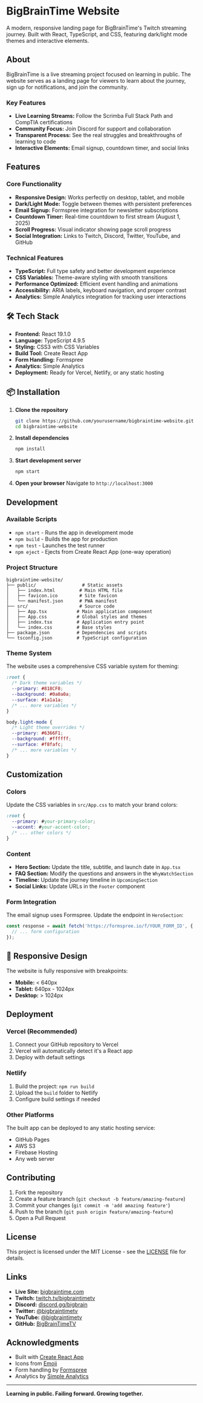 # BigBrainTime Website

A modern, responsive landing page for BigBrainTime's Twitch streaming journey. Built with React, TypeScript, and CSS, featuring dark/light mode themes and interactive elements.

## About

BigBrainTime is a live streaming project focused on learning in public. The website serves as a landing page for viewers to learn about the journey, sign up for notifications, and join the community.

### Key Features
- **Live Learning Streams:** Follow the Scrimba Full Stack Path and CompTIA certifications
- **Community Focus:** Join Discord for support and collaboration
- **Transparent Process:** See the real struggles and breakthroughs of learning to code
- **Interactive Elements:** Email signup, countdown timer, and social links

## Features

### Core Functionality
- **Responsive Design:** Works perfectly on desktop, tablet, and mobile
- **Dark/Light Mode:** Toggle between themes with persistent preferences
- **Email Signup:** Formspree integration for newsletter subscriptions
- **Countdown Timer:** Real-time countdown to first stream (August 1, 2025)
- **Scroll Progress:** Visual indicator showing page scroll progress
- **Social Integration:** Links to Twitch, Discord, Twitter, YouTube, and GitHub

### Technical Features
- **TypeScript:** Full type safety and better development experience
- **CSS Variables:** Theme-aware styling with smooth transitions
- **Performance Optimized:** Efficient event handling and animations
- **Accessibility:** ARIA labels, keyboard navigation, and proper contrast
- **Analytics:** Simple Analytics integration for tracking user interactions

## 🛠️ Tech Stack

- **Frontend:** React 19.1.0
- **Language:** TypeScript 4.9.5
- **Styling:** CSS3 with CSS Variables
- **Build Tool:** Create React App
- **Form Handling:** Formspree
- **Analytics:** Simple Analytics
- **Deployment:** Ready for Vercel, Netlify, or any static hosting

## 📦 Installation

1. **Clone the repository**
   ```bash
   git clone https://github.com/yourusername/bigbraintime-website.git
   cd bigbraintime-website
   ```

2. **Install dependencies**
   ```bash
   npm install
   ```

3. **Start development server**
   ```bash
   npm start
   ```

4. **Open your browser**
   Navigate to `http://localhost:3000`

## Development

### Available Scripts

- `npm start` - Runs the app in development mode
- `npm build` - Builds the app for production
- `npm test` - Launches the test runner
- `npm eject` - Ejects from Create React App (one-way operation)

### Project Structure

```
bigbraintime-website/
├── public/                 # Static assets
│   ├── index.html         # Main HTML file
│   ├── favicon.ico        # Site favicon
│   └── manifest.json      # PWA manifest
├── src/                   # Source code
│   ├── App.tsx           # Main application component
│   ├── App.css           # Global styles and themes
│   ├── index.tsx         # Application entry point
│   └── index.css         # Base styles
├── package.json          # Dependencies and scripts
└── tsconfig.json         # TypeScript configuration
```

### Theme System

The website uses a comprehensive CSS variable system for theming:

```css
:root {
  /* Dark theme variables */
  --primary: #818CF8;
  --background: #0a0a0a;
  --surface: #1a1a1a;
  /* ... more variables */
}

body.light-mode {
  /* Light theme overrides */
  --primary: #6366F1;
  --background: #ffffff;
  --surface: #f8fafc;
  /* ... more variables */
}
```

## Customization

### Colors
Update the CSS variables in `src/App.css` to match your brand colors:

```css
:root {
  --primary: #your-primary-color;
  --accent: #your-accent-color;
  /* ... other colors */
}
```

### Content
- **Hero Section:** Update the title, subtitle, and launch date in `App.tsx`
- **FAQ Section:** Modify the questions and answers in the `WhyWatchSection`
- **Timeline:** Update the journey timeline in `UpcomingSection`
- **Social Links:** Update URLs in the `Footer` component

### Form Integration
The email signup uses Formspree. Update the endpoint in `HeroSection`:

```typescript
const response = await fetch('https://formspree.io/f/YOUR_FORM_ID', {
  // ... form configuration
});
```

## 📱 Responsive Design

The website is fully responsive with breakpoints:
- **Mobile:** < 640px
- **Tablet:** 640px - 1024px  
- **Desktop:** > 1024px

## Deployment

### Vercel (Recommended)
1. Connect your GitHub repository to Vercel
2. Vercel will automatically detect it's a React app
3. Deploy with default settings

### Netlify
1. Build the project: `npm run build`
2. Upload the `build` folder to Netlify
3. Configure build settings if needed

### Other Platforms
The built app can be deployed to any static hosting service:
- GitHub Pages
- AWS S3
- Firebase Hosting
- Any web server

## Contributing

1. Fork the repository
2. Create a feature branch (`git checkout -b feature/amazing-feature`)
3. Commit your changes (`git commit -m 'add amazing feature'`)
4. Push to the branch (`git push origin feature/amazing-feature`)
5. Open a Pull Request

## License

This project is licensed under the MIT License - see the [LICENSE](LICENSE) file for details.

## Links

- **Live Site:** [bigbraintime.com](https://bigbraintime.com)
- **Twitch:** [twitch.tv/bigbraintimetv](https://www.twitch.tv/bigbraintimetv)
- **Discord:** [discord.gg/bigbrain](https://discord.gg/bigbrain)
- **Twitter:** [@bigbraintimetv](https://x.com/bigbraintimetv)
- **YouTube:** [@bigbraintimetv](https://www.youtube.com/@bigbraintimetv)
- **GitHub:** [BigBrainTimeTV](https://github.com/orgs/BigBrainTimeTV/repositories)

## Acknowledgments

- Built with [Create React App](https://create-react-app.dev/)
- Icons from [Emoji](https://emojipedia.org/)
- Form handling by [Formspree](https://formspree.io/)
- Analytics by [Simple Analytics](https://www.simpleanalytics.com/)

---

**Learning in public. Failing forward. Growing together.** 